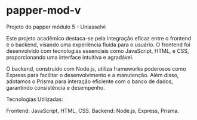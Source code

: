 # papper-mod-v
Projeto do papper módulo 5 - Uniasselvi

Este projeto acadêmico destaca-se pela integração eficaz entre o frontend e o backend, visando uma experiência fluida para o usuário. O frontend foi desenvolvido com tecnologias essenciais como JavaScript, HTML, e CSS, proporcionando uma interface intuitiva e agradável.

O backend, construído com Node.js, utiliza frameworks poderosos como Express para facilitar o desenvolvimento e a manutenção. Além disso, adotamos o Prisma para interação eficiente com o banco de dados, garantindo consistência e desempenho.

Tecnologias Utilizadas:

Frontend: JavaScript, HTML, CSS.
Backend: Node.js, Express, Prisma.
